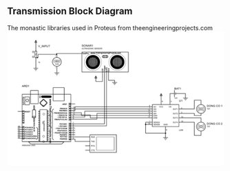 ## Transmission Block Diagram
The monastic libraries used in Proteus from theengineeringprojects.com
![vehice](img/img.png)
